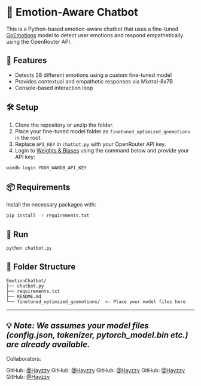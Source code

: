 # 🤖 Emotion-Aware Chatbot

This is a Python-based emotion-aware chatbot that uses a fine-tuned [GoEmotions](https://github.com/google-research/google-research/tree/master/goemotions) model to detect user emotions and respond empathetically using the OpenRouter API.

## 🚀 Features

- Detects 28 different emotions using a custom fine-tuned model
- Provides contextual and empathetic responses via Mixtral-8x7B
- Console-based interaction loop

## 🛠️ Setup

1. Clone the repository or unzip the folder.
2. Place your fine-tuned model folder as `finetuned_optimized_goemotions` in the root.
3. Replace `API_KEY` in `chatbot.py` with your OpenRouter API key.
4. Login to [Weights & Biases](https://wandb.ai/) using the command below and provide your API key:

```bash
wandb login YOUR_WANDB_API_KEY
```

## 📦 Requirements

Install the necessary packages with:

```bash
pip install -r requirements.txt
```

## 🧪 Run

```bash
python chatbot.py
```

## 📂 Folder Structure

```
EmotionChatbot/
├── chatbot.py
├── requirements.txt
├── README.md
└── finetuned_optimized_goemotions/  <- Place your model files here
```

---

💡 *Note: We assumes your model files (config.json, tokenizer, pytorch_model.bin etc.) are already available.*
---

Collaborators:

GitHub: [@Hayzzy](https://github.com/Strookee)
GitHub: [@Hayzzy](https://github.com/Brototee)
GitHub: [@Hayzzy](https://github.com/sanyasingh09)
GitHub: [@Hayzzy](https://github.com/Utkarsh-Jha171)
GitHub: [@Hayzzy](https://github.com/LegendarySlayer)
